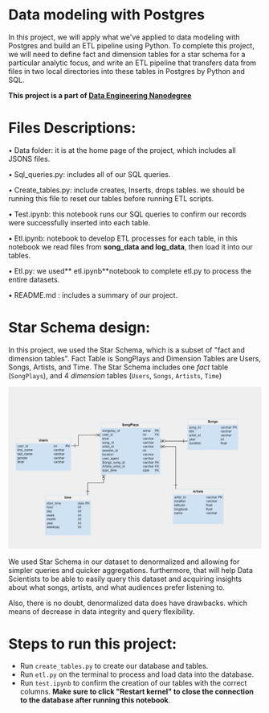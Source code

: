 # Data modeling with Postgres

In this project, we will apply what we've applied to data modeling with Postgres and build an ETL pipeline using Python. To complete this project, we will need to define fact and dimension tables for a star schema for a particular analytic focus, and write an ETL pipeline that transfers data from files in two local directories into these tables in Postgres by Python and SQL.

**This project is a part of [Data Engineering Nanodegree](https://www.udacity.com/course/data-engineer-nanodegree--nd027)**



# Files Descriptions:

•	Data folder: it is at the home page of the project, which includes all JSONS files.

•	Sql_queries.py: includes all of our SQL queries.

•	Create_tables.py: include creates, Inserts, drops tables. we should be running this file to reset our tables before running ETL scripts.

•	Test.ipynb:  this notebook runs our SQL queries to confirm our records were successfully inserted into each table.

•	Etl.ipynb:  notebook to develop ETL processes for each table, in this notebook we read files from **song_data and log_data**, then load it into our tables.

•	Etl.py:  we used** etl.ipynb**notebook  to complete etl.py to process the entire datasets.

•	README.md : includes a summary of our project.

# Star Schema design:

In this project, we used the Star Schema, which is a subset of "fact and dimension tables". Fact Table is SongPlays and  Dimension Tables are Users, Songs, Artists, and Time.
The Star Schema includes one *fact* table (`SongPlays`), and 4 *dimension* tables (`Users`, `Songs`, `Artists`, `Time`)

![Star Schema](star_schema.jpg)

We used Star Schema in our dataset to denormalized and allowing for simpler queries and quicker aggregations. furthermore, that will help Data Scientists to be able to easily query this dataset and acquiring insights about what songs, artists, and what audiences prefer listening to.

Also, there is no doubt, denormalized data does have drawbacks. 
which means of decrease in data integrity and query flexibility.

# Steps to run this project: 

- Run `create_tables.py` to create our database and tables.
- Run `etl.py` on the terminal to process and load data into the database.
- Run `test.ipynb` to confirm the creation of our tables with the correct columns. **Make sure to click "Restart kernel" to close the connection to the database after running this notebook**.

















